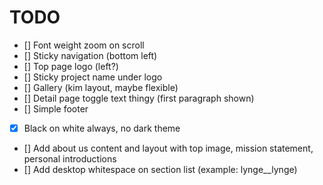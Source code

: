 # TODO
- [] Font weight zoom on scroll
- [] Sticky navigation (bottom left)
- [] Top page logo (left?)
- [] Sticky project name under logo
- [] Gallery (kim layout, maybe flexible)
- [] Detail page toggle text thingy (first paragraph shown)
- [] Simple footer
- [x] Black on white always, no dark theme
- [] Add about us content and layout with top image, mission statement, personal introductions
- [] Add desktop whitespace on section list (example: lynge__lynge)